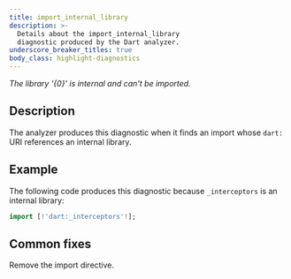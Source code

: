 ```yaml
---
title: import_internal_library
description: >-
  Details about the import_internal_library
  diagnostic produced by the Dart analyzer.
underscore_breaker_titles: true
body_class: highlight-diagnostics
---
```


_The library '{0}' is internal and can't be imported._

## Description

The analyzer produces this diagnostic when it finds an import whose `dart:`
URI references an internal library.

## Example

The following code produces this diagnostic because `_interceptors` is an
internal library:

```dart
import [!'dart:_interceptors'!];
```

## Common fixes

Remove the import directive.
